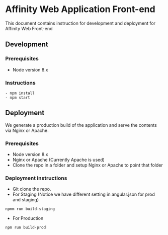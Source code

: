 # Affinity Web Application Front-end

This document contains instruction for development and deployment for Affinity Web Front-end

## Development

### Prerequisites

- Node version 8.x

### Instructions

```
- npm install
- npm start
```

## Deployment

We generate a production build of the application and serve the contents via Nginx or Apache.

### Prerequisites

- Node version 8.x
- Nginx or Apache (Currently Apache is used)
- Clone the repo in a folder and setup Nginx or Apache to point that folder

### Deployment instructions

- Git clone the repo.
- For Staging (Notice we have different setting in angular.json for prod and staging)

```
npmm run build-staging
```

- For Production

```
npm run build-prod
```
